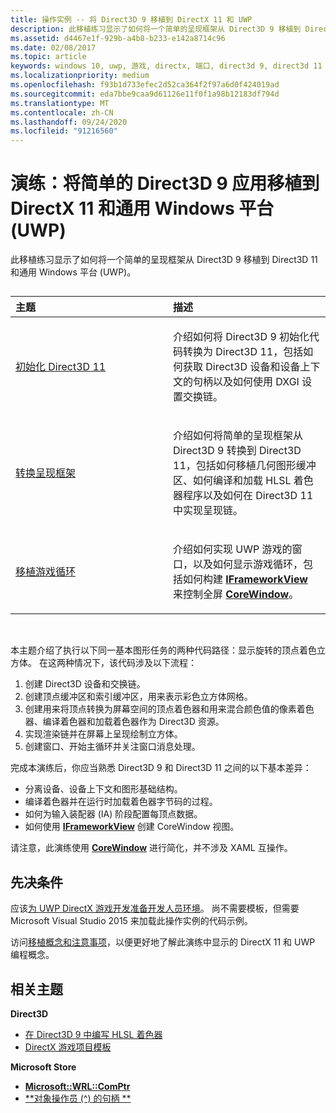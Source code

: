```yaml
---
title: 操作实例 -- 将 Direct3D 9 移植到 DirectX 11 和 UWP
description: 此移植练习显示了如何将一个简单的呈现框架从 Direct3D 9 移植到 Direct3D 11 和通用 Windows 平台 (UWP)。
ms.assetid: d4467e1f-929b-a4b8-b233-e142a8714c96
ms.date: 02/08/2017
ms.topic: article
keywords: windows 10, uwp, 游戏, directx, 端口, direct3d 9, direct3d 11
ms.localizationpriority: medium
ms.openlocfilehash: f93b1d733efec2d52ca364f2f97a6d0f424019ad
ms.sourcegitcommit: eda7bbe9caa9d61126e11f0f1a98b12183df794d
ms.translationtype: MT
ms.contentlocale: zh-CN
ms.lasthandoff: 09/24/2020
ms.locfileid: "91216560"
---
```

# <a name="walkthrough-port-a-simple-direct3d-9-app-to-directx-11-and-universal-windows-platform-uwp"></a>演练：将简单的 Direct3D 9 应用移植到 DirectX 11 和通用 Windows 平台 (UWP)



此移植练习显示了如何将一个简单的呈现框架从 Direct3D 9 移植到 Direct3D 11 和通用 Windows 平台 (UWP)。
## 
<table>
<colgroup>
<col width="50%" />
<col width="50%" />
</colgroup>
<thead>
<tr class="header">
<th align="left">主题</th>
<th align="left">描述</th>
</tr>
</thead>
<tbody>
<tr class="odd">
<td align="left"><p><a href="simple-port-from-direct3d-9-to-11-1-part-1--initializing-direct3d.md">初始化 Direct3D 11</a></p></td>
<td align="left"><p>介绍如何将 Direct3D 9 初始化代码转换为 Direct3D 11，包括如何获取 Direct3D 设备和设备上下文的句柄以及如何使用 DXGI 设置交换链。</p></td>
</tr>
<tr class="even">
<td align="left"><p><a href="simple-port-from-direct3d-9-to-11-1-part-2--rendering.md">转换呈现框架</a></p></td>
<td align="left"><p>介绍如何将简单的呈现框架从 Direct3D 9 转换到 Direct3D 11，包括如何移植几何图形缓冲区、如何编译和加载 HLSL 着色器程序以及如何在 Direct3D 11 中实现呈现链。</p></td>
</tr>
<tr class="odd">
<td align="left"><p><a href="simple-port-from-direct3d-9-to-11-1-part-3--viewport-and-game-loop.md">移植游戏循环</a></p></td>
<td align="left"><p>介绍如何实现 UWP 游戏的窗口，以及如何显示游戏循环，包括如何构建 <a href="/uwp/api/Windows.ApplicationModel.Core.IFrameworkView"><strong>IFrameworkView</strong></a> 来控制全屏 <a href="/uwp/api/Windows.UI.Core.CoreWindow"><strong>CoreWindow</strong></a>。</p></td>
</tr>
</tbody>
</table>

 

本主题介绍了执行以下同一基本图形任务的两种代码路径：显示旋转的顶点着色立方体。 在这两种情况下，该代码涉及以下流程：

1.  创建 Direct3D 设备和交换链。
2.  创建顶点缓冲区和索引缓冲区，用来表示彩色立方体网格。
3.  创建用来将顶点转换为屏幕空间的顶点着色器和用来混合颜色值的像素着色器、编译着色器和加载着色器作为 Direct3D 资源。
4.  实现渲染链并在屏幕上呈现绘制立方体。
5.  创建窗口、开始主循环并关注窗口消息处理。

完成本演练后，你应当熟悉 Direct3D 9 和 Direct3D 11 之间的以下基本差异：

-   分离设备、设备上下文和图形基础结构。
-   编译着色器并在运行时加载着色器字节码的过程。
-   如何为输入装配器 (IA) 阶段配置每顶点数据。
-   如何使用 [**IFrameworkView**](/uwp/api/Windows.ApplicationModel.Core.IFrameworkView) 创建 CoreWindow 视图。

请注意，此演练使用 [**CoreWindow**](/uwp/api/Windows.UI.Core.CoreWindow) 进行简化，并不涉及 XAML 互操作。

## <a name="prerequisites"></a>先决条件


应该[为 UWP DirectX 游戏开发准备开发人员环境](prepare-your-dev-environment-for-windows-store-directx-game-development.md)。 尚不需要模板，但需要 Microsoft Visual Studio 2015 来加载此操作实例的代码示例。

访问[移植概念和注意事项](porting-considerations.md)，以便更好地了解此演练中显示的 DirectX 11 和 UWP 编程概念。

## <a name="related-topics"></a>相关主题

**Direct3D**

* [在 Direct3D 9 中编写 HLSL 着色器](/windows/desktop/direct3dhlsl/dx-graphics-hlsl-writing-shaders-9)
* [DirectX 游戏项目模板](user-interface.md)

**Microsoft Store**

* [**Microsoft::WRL::ComPtr**](/cpp/windows/comptr-class)
* [**对象操作员 (^) 的句柄 **](/cpp/windows/handle-to-object-operator-hat-cpp-component-extensions)